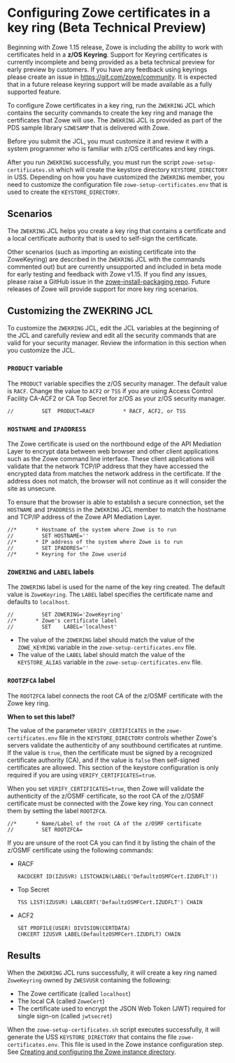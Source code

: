 # Configuring Zowe certificates in a key ring (**Beta Technical Preview**)

Beginning with Zowe 1.15 release, Zowe is including the ability to work with certificates held in a **z/OS Keyring**.  Support for Keyring certificates is currently incomplete and being provided as a beta technical preview for early preview by customers.  If you have any feedback using keyrings please create an issue in https://git.com/zowe/community.  It is expected that in a future release keyring support will be made available as a fully supported feature.  

To configure Zowe certificates in a key ring, run the `ZWEKRING` JCL which contains the security commands to create the key ring and manage the certificates that Zowe will use. The `ZWEKRING` JCL is provided as part of the PDS sample library `SZWESAMP` that is delivered with Zowe. 

Before you submit the JCL, you must customize it and review it with a system programmer who is familiar with z/OS certificates and key rings. 

After you run `ZWEKRING` successfully, you must run the script `zowe-setup-certificates.sh` which will create the keystore directory `KEYSTORE_DIRECTORY` in USS.  Depending on how you have customized the `ZWEKRING` member, you need to customize the configuration file `zowe-setup-certificates.env` that is used to create the `KEYSTORE_DIRECTORY`.

## Scenarios

The `ZWEKRING` JCL helps you create a key ring that contains a certificate and a local certificate authority that is used to self-sign the certificate. 

Other scenarios (such as importing an existing certificate into the ZoweKeyring) are described in the `ZWEKRING` JCL with the commands commented out) but are currently unsupported and included in beta mode for early testing and feedback with Zowe v1.15.  If you find any issues, please raise a GitHub issue in the [zowe-install-packaging repo](https://github.com/zowe/zowe-install-packaging/issues).  Future releases of Zowe will provide support for more key ring scenarios.  

## Customizing the ZWEKRING JCL

To customize the `ZWEKRING` JCL, edit the JCL variables at the beginning of the JCL and carefully review and edit all the security commands that are valid for your security manager. Review the information in this section when you customize the JCL. 

### `PRODUCT` variable

The `PRODUCT` variable specifies the z/OS security manager.  The default value is `RACF`. Change the value to `ACF2` or `TSS` if you are using Access Control Facility CA-ACF2 or CA Top Secret for z/OS as your z/OS security manager.  

```
//         SET  PRODUCT=RACF         * RACF, ACF2, or TSS
```

### `HOSTNAME` and `IPADDRESS`

The Zowe certificate is used on the northbound edge of the API Mediation Layer to encrypt data between web browser and other client applications such as the Zowe command line interface. These client applications will validate that the network TCP/IP address that they have accessed the encrypted data from matches the network address in the certificate.  If the address does not match, the browser will not continue as it will consider the site as unsecure.  

To ensure that the browser is able to establish a secure connection, set the `HOSTNAME` and `IPADDRESS` in the `ZWEKRING` JCL member to match the hostname and TCP/IP address of the Zowe API Mediation Layer.  

```
//*      * Hostname of the system where Zowe is to run
//         SET HOSTNAME=''
//*      * IP address of the system where Zowe is to run
//         SET IPADDRES=''
//*      * Keyring for the Zowe userid
```

### `ZOWERING` and `LABEL` labels

The `ZOWERING` label is used for the name of the key ring created. The default value is `ZoweKeyring`.  The `LABEL` label specifies the certificate name and defaults to `localhost`.  

```
//         SET ZOWERING='ZoweKeyring'
//*      * Zowe's certificate label
//         SET    LABEL='localhost'
```

- The value of the `ZOWERING` label should match the value of the `ZOWE_KEYRING` variable in the `zowe-setup-certificates.env` file.  
- The value of the `LABEL` label should match the value of the `KEYSTORE_ALIAS` variable in the `zowe-setup-certificates.env` file.  

<!--[//]: # "TODO keyring documentation - ZWEKRING JCL - describe what it does, describe how to work with 	
            it(self signed, externally signed certs), describe parts that could be confusing, 	
            connecting CA chain and z/osmf cert. Give an example of the keyring content" -->	

### `ROOTZFCA` label

<!--Configuring Zowe key ring as a trust store -->

The `ROOTZFCA` label connects the root CA of the z/OSMF certificate with the Zowe key ring. 

**When to set this label?** 

The value of the parameter `VERIFY_CERTIFICATES` in the `zowe-certificates.env` file in the `KEYSTORE_DIRECTORY` controls whether Zowe's servers validate the authenticity of any southbound certificates at runtime.  If the value is `true`, then the certificate must be signed by a recognized certificate authority (CA), and if the value is `false` then self-signed certificates are allowed.  This section of the keystore configuration is only required if you are using `VERIFY_CERTIFICATES=true`.  

When you set `VERIFY_CERTIFICATES=true`, then Zowe will validate the authenticity of the z/OSMF certificate, so the root CA of the z/OSMF certificate must be connected with the Zowe key ring. You can connect them by setting the label `ROOTZFCA`.  

```
//*      * Name/Label of the root CA of the z/OSMF certificate
//         SET ROOTZFCA=
```

If you are unsure of the root CA you can find it by listing the chain of the z/OSMF certificate using the following commands:

- RACF 	
   ```	
   RACDCERT ID(IZUSVR) LISTCHAIN(LABEL('DefaultzOSMFCert.IZUDFLT'))	
   ```	
- Top Secret	
   ```	
   TSS LIST(IZUSVR) LABLCERT('DefaultzOSMFCert.IZUDFLT') CHAIN	
   ``` 	
- ACF2	
   ```	
   SET PROFILE(USER) DIVISION(CERTDATA)	
   CHKCERT IZUSVR LABEL(DefaultzOSMFCert.IZUDFLT) CHAIN	
   ``` 	

<!--

 - The Zowe certificate must be connected to the key ring together with its CA chain (all certificates in the chain). 	

   The ZWEKRING has two variables `ITRMZWCA` and `ROOTZWCA` and corresponding "connect to keyring" commands that support the scenario where the Zowe certificate has one intermediate CA and the root CA in its CA chain. If your Zowe certificate has no intermediate CA or has more than one intermediate CA, then you must add or remove the connecting commands accordingly.	

   To find out what the certificate's CA chain is, you can use the example commands in the previous note.	

   If Zowe certificate is self-signed or signed by the local Zowe CA, then ignore `ITRMZWCA` and `ROOTZWCA` variables. In this case, you might see error messages in the JCL related to the `ITRMZWCA` and `ROOTZWCA` variables.	


 - You can share a certificate with Zowe if the certificate is already stored in the security manager's database. Such a certificate should be owned by the special SITE ACID (CERTSITE ACID for Top Secret or SITECERT ACID for ACF2).	

   In this scenario, you must modify the "connect to keyring" security command so that it connects the SITE owned certificate to the Zowe key ring. Also, you must allow the ZWESVUSR acid to extract private key from the SITE owned certificate. You can do that by uncommenting the security command in the ZWEKRING JCL that gives ZWESVUSR CONTROL access to the `IRR.DIGTCERT.GENCERT` resource.	

After the ZWEKRING JCL successfully configures the certificates and key ring, you must customize the `zowe-setup-certificate.env` file and run the `zowe-setup-certificate.sh` script so that Zowe knows what the key ring and certificate names are. In the `zowe-setup-certificate.env` file, customize the key ring related variables:	

- `GENERATE_CERTS_FOR_KEYRING`	

   Must be set to `false` so that the `zowe-setup-certificate.sh` script does not repeat the job already done by the ZWEKRING JCL. Defaults to `false` value.	

- `VERIFY_CERTIFICATES` 	

   If set to true, the key ring must contain root CA of the z/OSMF certificate (it must be configured by the ZWEKRING JCL).	

- `KEYSTORE_ALIAS`	

   The certificate alias must match either the `LABEL` variable in the ZWEKRING JCL or the label of the certificate already stored in the security manager's database.	

- `ZOWE_USER_ID` 	

   The owner of the key ring matches the `ZOWEUSER` variable in the ZWEKRING JCL. Defaults to the `ZWESVUSR` user ID. 	

- `ZOWE_KEYRING` 	

   The key ring name matches the `ZOWERING` variable in the ZWEKRING JCL. 	

    **Warning:** If the variable is empty, then the script generates certificates to UNIX keystore files. 	

-->

## Results

When the `ZWEKRING` JCL runs successfully, it will create a key ring named `ZoweKeyring` owned by `ZWESVUSR` containing the following: 
- The Zowe certificate (called `localhost`)
- The local CA (called `ZoweCert`)
- The certificate used to encrypt the JSON Web Token (JWT) required for single sign-on (called `jwtsecret`)

When the `zowe-setup-certificates.sh` script executes successfully, it will generate the USS `KEYSTORE_DIRECTORY` that contains the file `zowe-certificates.env`. This file is used in the Zowe instance configuration step. See [Creating and configuring the Zowe instance directory](../user-guide/configure-instance-directory.md#keystore-configuration).